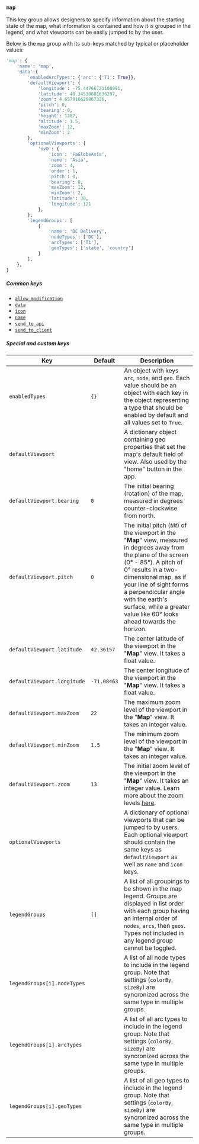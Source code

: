 ### `map`
This key group allows designers to specify information about the starting state of the map, what information is contained and how it is grouped in the legend, and what viewports can be easily jumped to by the user.

Below is the `map` group with its sub-keys matched by typical or placeholder values:
```py
'map': {
    'name': 'map',
    'data':{
        'enabledArcTypes': {'arc': {'T1': True}},
        'defaultViewport': {
            'longitude': -75.44766721108091,
            'latitude': 40.34530681636297,
            'zoom': 4.657916626867326,
            'pitch': 0,
            'bearing': 0,
            'height': 1287,
            'altitude': 1.5,
            'maxZoom': 12,
            'minZoom': 2
        },
        'optionalViewports': {
            'ov0': {
                'icon': 'FaGlobeAsia',
                'name': 'Asia',
                'zoom': 4,
                'order': 1,
                'pitch': 0,
                'bearing': 0,
                'maxZoom': 12,
                'minZoom': 2,
                'latitude': 30,
                'longitude': 121
            },
        },
        'legendGroups': [
            {
                'name': 'DC Delivery',
                'nodeTypes': ['DC'],
                'arcTypes': ['T1'],
                'geoTypes': ['state', 'country']
            }
        ],
    },
}
```

##### Common keys
- [`allow_modification`](../common_keys/common_keys.md#allow_modification)
- [`data`](../common_keys/common_keys.md#data)
- [`icon`](../common_keys/common_keys.md#icon)
- [`name`](../common_keys/common_keys.md#name)
- [`send_to_api`](../common_keys/common_keys.md#send_to_api)
- [`send_to_client`](../common_keys/common_keys.md#send_to_client)

##### Special and custom keys
Key | Default | Description
--- | ------- | -----------
<a name="enabledTypes">`enabledTypes`</a> | `{}` | An object with keys `arc`, `node`, and `geo`. Each value should be an object with each key in the object representing a type that should be enabled by default and all values set to `True`.
<a name="defaultViewport">`defaultViewport`</a> | | A dictionary object containing geo properties that set the map's default field of view. Also used by the "home" button in the app.
`defaultViewport.bearing` | `0` | The initial bearing (rotation) of the map, measured in degrees counter-clockwise from north.
`defaultViewport.pitch` | `0` | The initial pitch (*tilt*) of the viewport in the "**Map**" view, measured in degrees away from the plane of the screen (0&deg; - 85&deg;). A pitch of 0&deg; results in a two-dimensional map, as if your line of sight forms a perpendicular angle with the earth's surface, while a greater value like 60&deg; looks ahead towards the horizon.
`defaultViewport.latitude` | `42.36157` | The center latitude of the viewport in the "**Map**" view. It takes a float value.
`defaultViewport.longitude` | `-71.08463` | The center longitude of the viewport in the "**Map**" view. It takes a float value.
`defaultViewport.maxZoom` | `22` | The maximum zoom level of the viewport in the "**Map**" view. It takes an integer value.
`defaultViewport.minZoom` | `1.5` | The minimum zoom level of the viewport in the "**Map**" view. It takes an integer value.
`defaultViewport.zoom` | `13` | The initial zoom level of the viewport in the "**Map**" view. It takes an integer value. Learn more about the zoom levels [here](#https://docs.mapbox.com/help/glossary/zoom-level/).
<a name="optionalViewports">`optionalViewports`</a> | | A dictionary of optional viewports that can be jumped to by users. Each optional viewport should contain the same keys as `defaultViewport` as well as `name` and `icon` keys.
<a name="legendGroups">`legendGroups`</a> | `[]` | A list of all groupings to be shown in the map legend. Groups are displayed in list order with each group having an internal order of `nodes`, `arcs`, then `geos`. Types not included in any legend group cannot be toggled.
`legendGroups[i].nodeTypes` | | A list of all node types to include in the legend group. Note that settings (`colorBy`, `sizeBy`) are syncronized across the same type in multiple groups.
`legendGroups[i].arcTypes` | | A list of all arc types to include in the legend group. Note that settings (`colorBy`, `sizeBy`) are syncronized across the same type in multiple groups.
`legendGroups[i].geoTypes` | | A list of all geo types to include in the legend group. Note that settings (`colorBy`, `sizeBy`) are syncronized across the same type in multiple groups.
